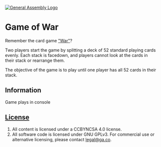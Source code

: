 [![General Assembly Logo](https://camo.githubusercontent.com/1a91b05b8f4d44b5bbfb83abac2b0996d8e26c92/687474703a2f2f692e696d6775722e636f6d2f6b6538555354712e706e67)](https://generalassemb.ly/education/web-development-immersive)

# Game of War

Remember the card game ["War"](https://bicyclecards.com/how-to-play/war/)?

Two players start the game by splitting a deck of 52 standard playing cards
evenly. Each stack is facedown, and players cannot look at the cards in their
stack or rearrange them.

The objective of the game is to play until one player has all 52 cards in their
stack.

## Information

Game plays in console

## [License](LICENSE)

1.  All content is licensed under a CC­BY­NC­SA 4.0 license.
1.  All software code is licensed under GNU GPLv3. For commercial use or
    alternative licensing, please contact legal@ga.co.
